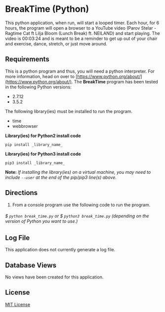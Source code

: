 # BreakTime (Python)
This python application, when run, will start a looped timer.  Each hour, for 6 hours, the program will open a browser to a YouTube video (Parov Stelar - Ragtime Cat ft Lilja Bloom (Lunch Break) ft. NEILAND) and start playing.  The video is 00:03:24 and is meant to be a reminder to get up out of your chair and exercise, dance, stretch, or just move around.


## Requirements
This is a python program and thus, you will need a python interpreter.  For more information, head on over to [https://www.python.org/about/](https://www.python.org/about/). The **BreakTime** program has been tested in the following Python versions:
* 2.7.12
* 3.5.2

The following library(ies) must be installed to run the program.
* time
* webbrowser

**Library(ies) for Python2 install code**
```
pip install _library_name_
```
**Library(ies) for Python3 install code**
```
pip3 install _library_name_
```
**Note:**  *If installing the library(ies) on a virtual machine, you may need to include `--user` at the end of the pip/pip3 line(s) above.*

## Directions
1. From a console program use the following code to run the program.
###### $  ```python break_time.py``` or $  ```python3 break_time.py``` _(depending on the version of Python you want to use.)_

## Log File
This application does not currently generate a log file.


## Database Views
No views have been created for this application.

## License
[MIT License](https://opensource.org/licenses/MIT, "MIT License")
